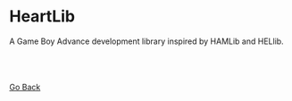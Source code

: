<html>
<body>
<h1>HeartLib</h1>
<p>A Game Boy Advance development library inspired by HAMLib and HELlib.</p> <br />
</body>
<br />
<br />
<a href="javascript:history.back()">Go Back</a>
</html>